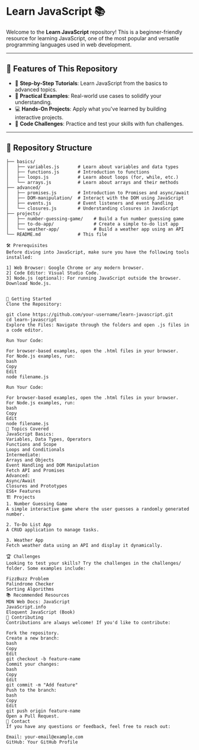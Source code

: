 
# Learn JavaScript 📚

Welcome to the **Learn JavaScript** repository! This is a beginner-friendly resource for learning JavaScript, one of the most popular and versatile programming languages used in web development.

---

## 🌟 Features of This Repository

- 🚀 **Step-by-Step Tutorials**: Learn JavaScript from the basics to advanced topics.
- 🎯 **Practical Examples**: Real-world use cases to solidify your understanding.
- 💻 **Hands-On Projects**: Apply what you've learned by building interactive projects.
- 🧪 **Code Challenges**: Practice and test your skills with fun challenges.

---

## 📂 Repository Structure

```plaintext
├── basics/
│   ├── variables.js       # Learn about variables and data types
│   ├── functions.js       # Introduction to functions
│   ├── loops.js           # Learn about loops (for, while, etc.)
│   └── arrays.js          # Learn about arrays and their methods
├── advanced/
│   ├── promises.js        # Introduction to Promises and async/await
│   ├── DOM-manipulation/  # Interact with the DOM using JavaScript
│   ├── events.js          # Event listeners and event handling
│   └── closures.js        # Understanding closures in JavaScript
├── projects/
│   ├── number-guessing-game/    # Build a fun number guessing game
│   ├── to-do-app/               # Create a simple to-do list app
│   └── weather-app/             # Build a weather app using an API
└── README.md              # This file

🛠️ Prerequisites
Before diving into JavaScript, make sure you have the following tools installed:

1] Web Browser: Google Chrome or any modern browser.
2] Code Editor: Visual Studio Code.
3] Node.js (optional): For running JavaScript outside the browser. Download Node.js.


🚀 Getting Started
Clone the Repository:

git clone https://github.com/your-username/learn-javascript.git
cd learn-javascript
Explore the Files: Navigate through the folders and open .js files in a code editor.

Run Your Code:

For browser-based examples, open the .html files in your browser.
For Node.js examples, run:
bash
Copy
Edit
node filename.js

Run Your Code:

For browser-based examples, open the .html files in your browser.
For Node.js examples, run:
bash
Copy
Edit
node filename.js
📖 Topics Covered
JavaScript Basics:
Variables, Data Types, Operators
Functions and Scope
Loops and Conditionals
Intermediate:
Arrays and Objects
Event Handling and DOM Manipulation
Fetch API and Promises
Advanced:
Async/Await
Closures and Prototypes
ES6+ Features
🏗️ Projects
1. Number Guessing Game
A simple interactive game where the user guesses a randomly generated number.

2. To-Do List App
A CRUD application to manage tasks.

3. Weather App
Fetch weather data using an API and display it dynamically.

🏆 Challenges
Looking to test your skills? Try the challenges in the challenges/ folder. Some examples include:

FizzBuzz Problem
Palindrome Checker
Sorting Algorithms
📚 Recommended Resources
MDN Web Docs: JavaScript
JavaScript.info
Eloquent JavaScript (Book)
🤝 Contributing
Contributions are always welcome! If you'd like to contribute:

Fork the repository.
Create a new branch:
bash
Copy
Edit
git checkout -b feature-name
Commit your changes:
bash
Copy
Edit
git commit -m "Add feature"
Push to the branch:
bash
Copy
Edit
git push origin feature-name
Open a Pull Request.
📧 Contact
If you have any questions or feedback, feel free to reach out:

Email: your-email@example.com
GitHub: Your GitHub Profile
